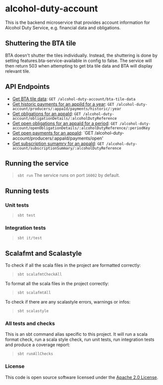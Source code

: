 
# alcohol-duty-account

This is the backend microservice that provides account information for Alcohol Duty Service, e.g. financial data and obligations.

## Shuttering the BTA tile

BTA doesn't shutter the tiles individually. Instead, the shuttering is done by setting features.bta-service-available in config to false. The service will then return 503 when attempting to get bta tile data and BTA will display relevant tile.

## API Endpoints

- [Get BTA tile data](api-docs/get-bta-tile-data.md): `GET /alcohol-duty-account/bta-tile-data`
- [Get historic payments for an appiId for a year](api-docs/historicPayments.md): `GET /alcohol-duty-account/producers/:appaId/payments/historic/:year`
- [Get obligations for an appaId](api-docs/obligationDetails.md): `GET /alcohol-duty-account/obligationDetails/:alcoholDutyReference`
- [Get open obligations for an appaId for a period](api-docs/openObligationDetails.md): `GET /alcohol-duty-account/openObligationDetails/:alcoholDutyReference/:periodKey`
- [Get open payments for an appaId](api-docs/openPayments.md): `GET /alcohol-duty-account/producers/:appaId/payments/open'
- [Get subscription sumamry for an appaId](api-docs/subscriptionSummary.md): `GET /alcohol-duty-account/subscriptionSummary/:alcoholDutyReference`

## Running the service

> `sbt run`
The service runs on port `16002` by default.

## Running tests

### Unit tests

> `sbt test`
### Integration tests

> `sbt it/test`
## Scalafmt and Scalastyle

To check if all the scala files in the project are formatted correctly:
> `sbt scalafmtCheckAll`

To format all the scala files in the project correctly:
> `sbt scalafmtAll`

To check if there are any scalastyle errors, warnings or infos:
> `sbt scalastyle`

### All tests and checks
This is an sbt command alias specific to this project. It will run a scala format
check, run a scala style check, run unit tests, run integration tests and produce a coverage report:
> `sbt runAllChecks`

### License

This code is open source software licensed under
the [Apache 2.0 License]("http://www.apache.org/licenses/LICENSE-2.0.html").
